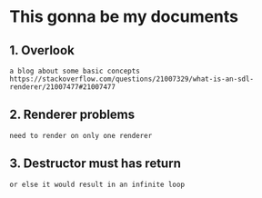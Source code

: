# This gonna be my documents
## 1. Overlook
    a blog about some basic concepts
    https://stackoverflow.com/questions/21007329/what-is-an-sdl-renderer/21007477#21007477
## 2. Renderer problems
    need to render on only one renderer
## 3. Destructor must has return
    or else it would result in an infinite loop